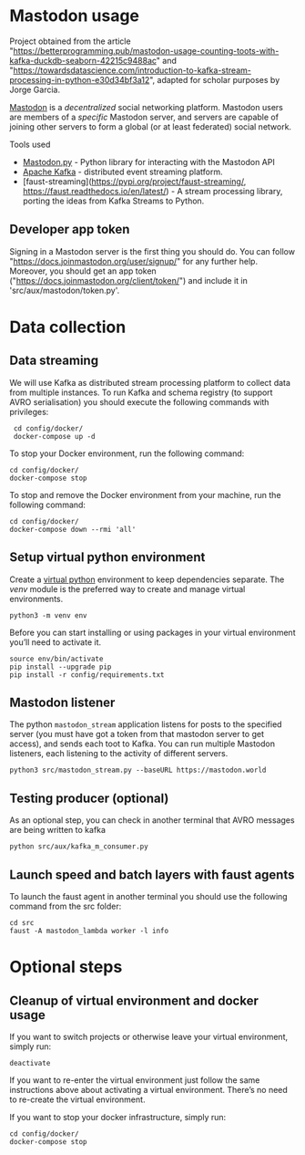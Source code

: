 # Mastodon usage

Project obtained from the article "https://betterprogramming.pub/mastodon-usage-counting-toots-with-kafka-duckdb-seaborn-42215c9488ac" and "https://towardsdatascience.com/introduction-to-kafka-stream-processing-in-python-e30d34bf3a12", adapted for scholar purposes by Jorge Garcia.

[Mastodon](https://joinmastodon.org/) is a _decentralized_ social networking platform. Mastodon users are members of a _specific_ Mastodon server, and servers are capable of joining other servers to form a global (or at least federated) social network.

Tools used
- [Mastodon.py](https://mastodonpy.readthedocs.io/) - Python library for interacting with the Mastodon API
- [Apache Kafka](https://kafka.apache.org/) - distributed event streaming platform.
- [faust-streaming](https://pypi.org/project/faust-streaming/, https://faust.readthedocs.io/en/latest/) - A stream processing library, porting the ideas from Kafka Streams to Python.

## Developer app token
Signing in a Mastodon server is the first thing you should do. You can follow "https://docs.joinmastodon.org/user/signup/" for any further help. Moreover, you should get an app token ("https://docs.joinmastodon.org/client/token/") and include it in 'src/aux/mastodon/token.py'.

# Data collection

## Data streaming

We will use Kafka as distributed stream processing platform to collect data from multiple instances. To run Kafka and schema registry (to support AVRO serialisation) you should execute the following commands with privileges:

```console
 cd config/docker/
 docker-compose up -d
 ```

To stop your Docker environment, run the following command:
```
cd config/docker/
docker-compose stop
```

To stop and remove the Docker environment from your
machine, run the following command:

```
cd config/docker/
docker-compose down --rmi 'all'
```

## Setup virtual python environment
Create a [virtual python](https://packaging.python.org/en/latest/guides/installing-using-pip-and-virtual-environments/) environment to keep dependencies separate. The _venv_ module is the preferred way to create and manage virtual environments. 

 ```console
python3 -m venv env
```

Before you can start installing or using packages in your virtual environment you’ll need to activate it.

```console
source env/bin/activate
pip install --upgrade pip
pip install -r config/requirements.txt
 ```

## Mastodon listener
The python `mastodon_stream` application listens for posts to the specified server (you must have got a token from that mastodon server to get access), and sends each toot to Kafka. You can run multiple Mastodon listeners, each listening to the activity of different servers.

```console
python3 src/mastodon_stream.py --baseURL https://mastodon.world
```

## Testing producer (optional)
As an optional step, you can check in another terminal that AVRO messages are being written to kafka

```console
python src/aux/kafka_m_consumer.py
```

## Launch speed and batch layers with faust agents
To launch the faust agent in another terminal you should use the following command from the src folder:

```console
cd src
faust -A mastodon_lambda worker -l info
```

# Optional steps

## Cleanup of virtual environment and docker usage

If you want to switch projects or otherwise leave your virtual environment, simply run:

```console
deactivate
```

If you want to re-enter the virtual environment just follow the same instructions above about activating a virtual environment. There’s no need to re-create the virtual environment.

If you want to stop your docker infrastructure, simply run:

```console
cd config/docker/
docker-compose stop
```
